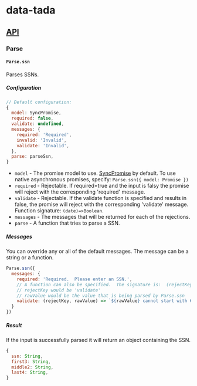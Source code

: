 # data-tada

## [API](api.md)

### Parse

#### `Parse.ssn`

Parses SSNs.

##### Configuration
```js
// Default configuration:
{
  model: SyncPromise,
  required: false,
  validate: undefined,
  messages: {
    required: 'Required',
    invalid: 'Invalid',
    validate: 'Invalid',
  },
  parse: parseSsn,
}
```

- `model` - The promise model to use.  [SyncPromise](api.sync-promise.md) by default.  To use native asynchronous promises, specify: `Parse.ssn({ model: Promise })`
- `required` - Rejectable.  If required=true and the input is falsy the promise will reject with the corresponding 'required' message.
- `validate` - Rejectable.  If the validate function is specified and results in false, the promise will reject with the corresponding 'validate' message.  Function signature: `(date)=>Boolean`.
- `messages` - The messages that will be returned for each of the rejections.
- `parse` - A function that tries to parse a SSN.

##### Messages
You can override any or all of the default messages.  The message can be a string or a function.
```js
Parse.ssn({
  messages: {
    required: 'Required.  Please enter an SSN.',
    // A function can also be specified.  The signature is:  (rejectKey, rawValue) => Any
    // rejectKey would be 'validate'
    // rawValue would be the value that is being parsed by Parse.ssn
    validate: (rejectKey, rawValue) => `${rawValue} cannot start with 666.`
  }
})
```

##### Result
If the input is successfully parsed it will return an object containing the SSN.
```js
{
  ssn: String,
  first3: String,
  middle2: String,
  last4: String,
}
```
